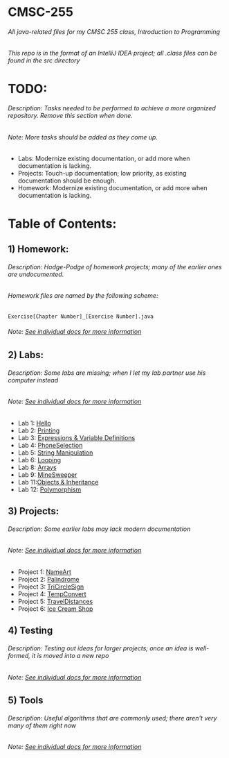 # CMSC-255
###### All java-related files for my CMSC 255 class, Introduction to Programming
###### This repo is in the format of an IntelliJ IDEA project; all .class files can be found in the src directory

# TODO:
###### Description: Tasks needed to be performed to achieve a more organized repository. Remove this section when done.
###### Note: More tasks should be added as they come up.
- Labs: Modernize existing documentation, or add more when documentation is lacking.
- Projects: Touch-up documentation; low priority, as existing documentation should be enough.
- Homework: Modernize existing documentation, or add more when documentation is lacking.

# Table of Contents:

## 1) Homework:
###### Description: Hodge-Podge of homework projects; many of the earlier ones are undocumented.
###### Homework files are named by the following scheme:
<code>Exercise[Chapter Number]_[Exercise Number].java</code>
###### Note: [See individual docs for more information](https://github.com/yeadonpg/CMSC-255/tree/master/src/Homework)

## 2) Labs:
###### Description: Some labs are missing; when I let my lab partner use his computer instead
###### Note: [See individual docs for more information](https://github.com/yeadonpg/CMSC-255/tree/master/src/Labs)
- Lab 1: [Hello](https://github.com/yeadonpg/CMSC-255/blob/master/src/Labs/Lab_1/Hello.java)
- Lab 2: [Printing](https://github.com/yeadonpg/CMSC-255/tree/master/src/Labs/Lab_2)
- Lab 3: [Expressions & Variable Definitions](https://github.com/yeadonpg/CMSC-255/tree/master/src/Labs/Lab_3)
- Lab 4: [PhoneSelection](https://github.com/yeadonpg/CMSC-255/blob/master/src/Labs/Lab_4/PhoneSelection.java)
- Lab 5: [String Manipulation](https://github.com/yeadonpg/CMSC-255/tree/master/src/Labs/Lab_5)
- Lab 6: [Looping](https://github.com/yeadonpg/CMSC-255/tree/master/src/Labs/Lab_6)
- Lab 8: [Arrays](https://github.com/yeadonpg/CMSC-255/tree/master/src/Labs/Lab_8)
- Lab 9: [MineSweeper](https://github.com/yeadonpg/CMSC-255/blob/master/src/Labs/Lab_9/Lab9.java)
- Lab 11:[Objects & Inheritance](https://github.com/yeadonpg/CMSC-255/tree/master/src/Labs/Lab_11)
- Lab 12: [Polymorphism](https://github.com/yeadonpg/CMSC-255/tree/master/src/Labs/Lab_12)

## 3) Projects:
###### Description: Some earlier labs may lack modern documentation
###### Note: [See individual docs for more information](https://github.com/yeadonpg/CMSC-255/tree/master/src/Projects)
- Project 1: [NameArt]()
- Project 2: [Palindrome]()
- Project 3: [TriCircleSign]()
- Project 4: [TempConvert]()
- Project 5: [TravelDistances]()
- Project 6: [Ice Cream Shop]()

## 4) Testing
###### Description: Testing out ideas for larger projects; once an idea is well-formed, it is moved into a new repo
###### Note: [See individual docs for more information](https://github.com/yeadonpg/CMSC-255/tree/master/src/Testing)

## 5) Tools
###### Description: Useful algorithms that are commonly used; there aren't very many of them right now
###### Note: [See individual docs for more information](https://github.com/yeadonpg/CMSC-255/tree/master/src/Tools)
